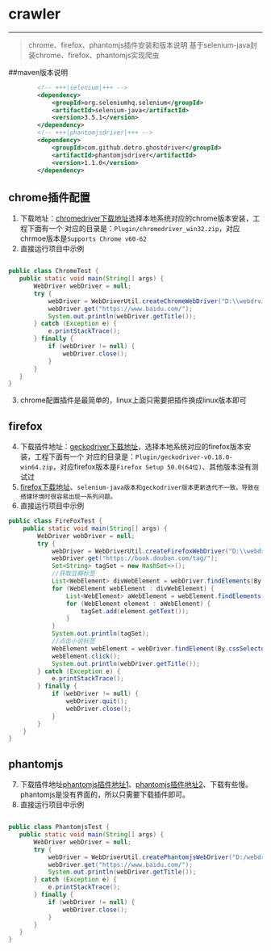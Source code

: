 # crawler
---

> chrome、firefox、phantomjs插件安装和版本说明
> 基于selenium-java封装chrome、firefox、phantomjs实现爬虫

##maven版本说明

```xml
        <!-- +++|selenium|+++ -->
        <dependency>
            <groupId>org.seleniumhq.selenium</groupId>
            <artifactId>selenium-java</artifactId>
            <version>3.5.1</version>
        </dependency>
        <!-- +++|phantomjsdriver|+++ -->
        <dependency>
            <groupId>com.github.detro.ghostdriver</groupId>
            <artifactId>phantomjsdriver</artifactId>
            <version>1.1.0</version>
        </dependency>

```



## chrome插件配置
 1. 下载地址：[chromedriver下载地址](https://sites.google.com/a/chromium.org/chromedriver/downloads)选择本地系统对应的chrome版本安装，工程下面有一个 对应的目录是：`Plugin/chromedriver_win32.zip`，对应chrmoe版本是`Supports Chrome v60-62`
 2. 直接运行项目中示例
 ```java
 
 public class ChromeTest {
    public static void main(String[] args) {
        WebDriver webDriver = null;
        try {
            webDriver = WebDriverUtil.createChromeWebDriver("D:\\webdrvier\\chromedriver.exe");//修改路径
            webDriver.get("https://www.baidu.com/");
            System.out.println(webDriver.getTitle());
        } catch (Exception e) {
            e.printStackTrace();
        } finally {
            if (webDriver != null) {
                webDriver.close();
            }
        }
    }
}
 ```
 3. chrome配置插件是最简单的，linux上面只需要把插件换成linux版本即可
 
## firefox
 4. 下载插件地址：[geckodriver下载地址](https://github.com/mozilla/geckodriver/releases)，选择本地系统对应的firefox版本安装，工程下面有一个 对应的目录是：`Plugin/geckodriver-v0.18.0-win64.zip`，对应firefox版本是`Firefox Setup 50.0(64位)`、其他版本没有测试过
 5. [firefox下载地址](https://ftp.mozilla.org/pub/firefox/releases/)、`selenium-java版本和geckodriver版本更新迭代不一致，导致在搭建环境时很容易出现一系列问题。`
 6. 直接运行项目中示例
```java
public class FireFoxTest {
    public static void main(String[] args) {
        WebDriver webDriver = null;
        try {
            webDriver = WebDriverUtil.createFirefoxWebDriver("D:\\webdrvier\\Firefox\\geckodriver_18.exe");
            webDriver.get("https://book.douban.com/tag/");
            Set<String> tagSet = new HashSet<>();
            //获取豆瓣标签
            List<WebElement> divWebElement = webDriver.findElements(By.cssSelector("#content > div > div.article > div:nth-child(2) > div"));
            for (WebElement webElement : divWebElement) {
                List<WebElement> aWebElement = webElement.findElements(By.cssSelector("a"));
                for (WebElement element : aWebElement) {
                    tagSet.add(element.getText());
                }
            }
            System.out.println(tagSet);
            //点击小说标签
            WebElement webElement = webDriver.findElement(By.cssSelector("#content > div > div.article > div:nth-child(2) > div:nth-child(1) > table > tbody > tr:nth-child(1) > td:nth-child(1) > a"));
            webElement.click();
            System.out.println(webDriver.getTitle());
        } catch (Exception e) {
            e.printStackTrace();
        } finally {
            if (webDriver != null) {
                webDriver.quit();
                webDriver.close();
            }
        }
    }
}
```
## phantomjs
 
 7. 下载插件地址[phantomjs插件地址1](http://npm.taobao.org/dist/phantomjs/)、[phantomjs插件地址2](https://bitbucket.org/ariya/phantomjs/downloads/)、下载有些慢。phantomjs是没有界面的，所以只需要下载插件即可。
 8. 直接运行项目中示例
 ```java
 
 public class PhantomjsTest {
    public static void main(String[] args) {
        WebDriver webDriver = null;
        try {
            webDriver = WebDriverUtil.createPhantomjsWebDriver("D:/webdrvier/phantomjs-1.9.8-windows/phantomjs.exe");
            webDriver.get("https://www.baidu.com/");
            System.out.println(webDriver.getTitle());
        } catch (Exception e) {
            e.printStackTrace();
        } finally {
            if (webDriver != null) {
                webDriver.close();
            }
        }
    }
}
 ```

